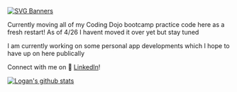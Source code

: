 [![SVG Banners](https://svg-banners.vercel.app/api?type=glitch&text1=⚠️Welcome-to-Logan-Guerra's-Hub&width=2000&height=400)](https://github.com/Akshay090/svg-banners)

Currently moving all of my Coding Dojo bootcamp practice code here as a fresh restart!
As of 4/26 I havent moved it over yet but stay tuned

I am currently working on some personal app developments which I hope to have up on here publically 
 
Connect with me on :office: [LinkedIn](https://www.linkedin.com/in/logan-guerra-442093213)!




[![Logan's github stats](https://github-readme-stats.vercel.app/api?username=logan-guerra&count_private=true&show_icons=true&theme=radical&hide_rank=false)](https://github.com/anuraghazra/github-readme-stats)
